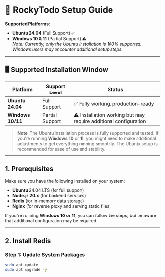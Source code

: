 # 🚀 RockyTodo Setup Guide

**Supported Platforms**:  
- **Ubuntu 24.04** (Full Support) ✅  
- **Windows 10 & 11** (Partial Support) ⚠️  
    _Note: Currently, only the Ubuntu installation is 100% supported. Windows users may encounter additional setup steps._

---

## 🖥️ **Supported Installation Window**

| Platform       | Support Level  | Status   |
| -------------- | -------------- | -------- |
| **Ubuntu 24.04** | Full Support   | ✅ Fully working, production-ready |
| **Windows 10/11** | Partial Support | ⚠️ Installation working but may require additional configuration |

> **Note**: The Ubuntu installation process is fully supported and tested. If you're running **Windows 10** or **11**, you might need to make additional adjustments to get everything running smoothly. The Ubuntu setup is recommended for ease of use and stability.

---

## **1. Prerequisites**

Make sure you have the following installed on your system:

- **Ubuntu** 24.04 LTS (for full support)
- **Node.js 20.x** (for backend services)
- **Redis** (for in-memory data storage)
- **Nginx** (for reverse proxy and serving static files)

If you're running **Windows 10 or 11**, you can follow the steps, but be aware that additional configuration may be required.

---

## **2. Install Redis**

### **Step 1: Update System Packages**
```bash
sudo apt update
sudo apt upgrade -y
